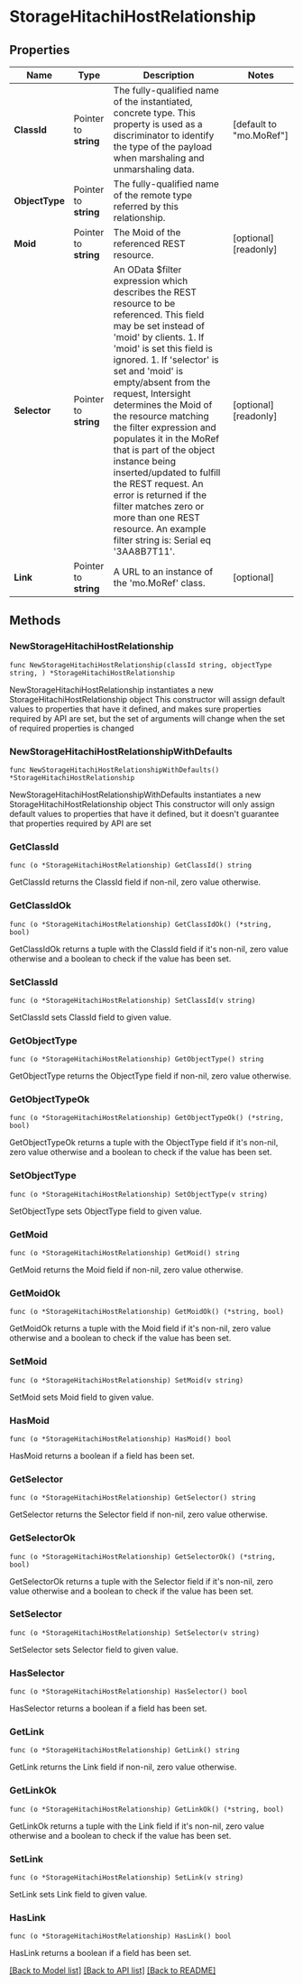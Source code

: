 # StorageHitachiHostRelationship

## Properties

Name | Type | Description | Notes
------------ | ------------- | ------------- | -------------
**ClassId** | Pointer to **string** | The fully-qualified name of the instantiated, concrete type. This property is used as a discriminator to identify the type of the payload when marshaling and unmarshaling data. | [default to "mo.MoRef"]
**ObjectType** | Pointer to **string** | The fully-qualified name of the remote type referred by this relationship. | 
**Moid** | Pointer to **string** | The Moid of the referenced REST resource. | [optional] [readonly] 
**Selector** | Pointer to **string** | An OData $filter expression which describes the REST resource to be referenced. This field may be set instead of &#39;moid&#39; by clients. 1. If &#39;moid&#39; is set this field is ignored. 1. If &#39;selector&#39; is set and &#39;moid&#39; is empty/absent from the request, Intersight determines the Moid of the resource matching the filter expression and populates it in the MoRef that is part of the object instance being inserted/updated to fulfill the REST request. An error is returned if the filter matches zero or more than one REST resource. An example filter string is: Serial eq &#39;3AA8B7T11&#39;. | [optional] [readonly] 
**Link** | Pointer to **string** | A URL to an instance of the &#39;mo.MoRef&#39; class. | [optional] 

## Methods

### NewStorageHitachiHostRelationship

`func NewStorageHitachiHostRelationship(classId string, objectType string, ) *StorageHitachiHostRelationship`

NewStorageHitachiHostRelationship instantiates a new StorageHitachiHostRelationship object
This constructor will assign default values to properties that have it defined,
and makes sure properties required by API are set, but the set of arguments
will change when the set of required properties is changed

### NewStorageHitachiHostRelationshipWithDefaults

`func NewStorageHitachiHostRelationshipWithDefaults() *StorageHitachiHostRelationship`

NewStorageHitachiHostRelationshipWithDefaults instantiates a new StorageHitachiHostRelationship object
This constructor will only assign default values to properties that have it defined,
but it doesn't guarantee that properties required by API are set

### GetClassId

`func (o *StorageHitachiHostRelationship) GetClassId() string`

GetClassId returns the ClassId field if non-nil, zero value otherwise.

### GetClassIdOk

`func (o *StorageHitachiHostRelationship) GetClassIdOk() (*string, bool)`

GetClassIdOk returns a tuple with the ClassId field if it's non-nil, zero value otherwise
and a boolean to check if the value has been set.

### SetClassId

`func (o *StorageHitachiHostRelationship) SetClassId(v string)`

SetClassId sets ClassId field to given value.


### GetObjectType

`func (o *StorageHitachiHostRelationship) GetObjectType() string`

GetObjectType returns the ObjectType field if non-nil, zero value otherwise.

### GetObjectTypeOk

`func (o *StorageHitachiHostRelationship) GetObjectTypeOk() (*string, bool)`

GetObjectTypeOk returns a tuple with the ObjectType field if it's non-nil, zero value otherwise
and a boolean to check if the value has been set.

### SetObjectType

`func (o *StorageHitachiHostRelationship) SetObjectType(v string)`

SetObjectType sets ObjectType field to given value.


### GetMoid

`func (o *StorageHitachiHostRelationship) GetMoid() string`

GetMoid returns the Moid field if non-nil, zero value otherwise.

### GetMoidOk

`func (o *StorageHitachiHostRelationship) GetMoidOk() (*string, bool)`

GetMoidOk returns a tuple with the Moid field if it's non-nil, zero value otherwise
and a boolean to check if the value has been set.

### SetMoid

`func (o *StorageHitachiHostRelationship) SetMoid(v string)`

SetMoid sets Moid field to given value.

### HasMoid

`func (o *StorageHitachiHostRelationship) HasMoid() bool`

HasMoid returns a boolean if a field has been set.

### GetSelector

`func (o *StorageHitachiHostRelationship) GetSelector() string`

GetSelector returns the Selector field if non-nil, zero value otherwise.

### GetSelectorOk

`func (o *StorageHitachiHostRelationship) GetSelectorOk() (*string, bool)`

GetSelectorOk returns a tuple with the Selector field if it's non-nil, zero value otherwise
and a boolean to check if the value has been set.

### SetSelector

`func (o *StorageHitachiHostRelationship) SetSelector(v string)`

SetSelector sets Selector field to given value.

### HasSelector

`func (o *StorageHitachiHostRelationship) HasSelector() bool`

HasSelector returns a boolean if a field has been set.

### GetLink

`func (o *StorageHitachiHostRelationship) GetLink() string`

GetLink returns the Link field if non-nil, zero value otherwise.

### GetLinkOk

`func (o *StorageHitachiHostRelationship) GetLinkOk() (*string, bool)`

GetLinkOk returns a tuple with the Link field if it's non-nil, zero value otherwise
and a boolean to check if the value has been set.

### SetLink

`func (o *StorageHitachiHostRelationship) SetLink(v string)`

SetLink sets Link field to given value.

### HasLink

`func (o *StorageHitachiHostRelationship) HasLink() bool`

HasLink returns a boolean if a field has been set.


[[Back to Model list]](../README.md#documentation-for-models) [[Back to API list]](../README.md#documentation-for-api-endpoints) [[Back to README]](../README.md)



